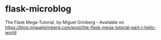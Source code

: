 # flask-microblog
The Flask Mega-Tutorial, by Miguel Grinberg - Available on https://blog.miguelgrinberg.com/post/the-flask-mega-tutorial-part-i-hello-world
